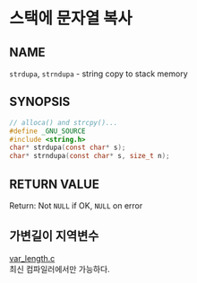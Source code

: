 # 스택에 문자열 복사
## NAME
`strdupa`, `strndupa` - string copy to stack memory
## SYNOPSIS
```c
// alloca() and strcpy()...
#define _GNU_SOURCE
#include <string.h>
char* strdupa(const char* s);
char* strndupa(const char* s, size_t n);
```
## RETURN VALUE
Return: Not `NULL` if OK, `NULL` on error
## 가변길이 지역변수
[var_length.c](./var_length.c)  
최신 컴파일러에서만 가능하다.
